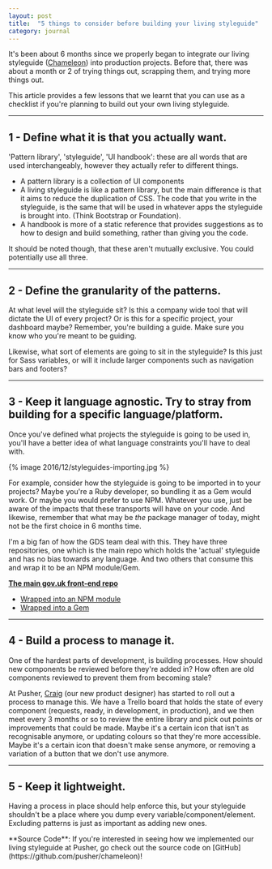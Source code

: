 ```yaml
---
layout: post
title:  "5 things to consider before building your living styleguide"
category: journal
---
```


It's been about 6 months since we properly began to integrate our living styleguide ([Chameleon](/project/pusher-chameleon/)) into production projects. Before that, there was about a month or 2 of trying things out, scrapping them, and trying more things out.

This article provides a few lessons that we learnt that you can use as a checklist if you're planning to build out your own living styleguide.

* * *

## 1 - Define what it is that you actually want.
'Pattern library', 'styleguide', 'UI handbook': these are all words that are used interchangeably, however they actually refer to different things.

- A pattern library is a collection of UI components
- A living styleguide is like a pattern library, but the main difference is that it aims to reduce the duplication of CSS. The code that you write in the styleguide, is the same that will be used in whatever apps the styleguide is brought into. (Think Bootstrap or Foundation).
- A handbook is more of a static reference that provides suggestions as to how to design and build something, rather than giving you the code.

It should be noted though, that these aren't mutually exclusive. You could potentially use all three.

* * *

## 2 - Define the granularity of the patterns.
At what level will the styleguide sit? Is this a company wide tool that will dictate the UI of every project? Or is this for a specific project, your dashboard maybe? Remember, you're building a guide. Make sure you know who you're meant to be guiding.

Likewise, what sort of elements are going to sit in the styleguide? Is this just for Sass variables, or will it include larger components such as navigation bars and footers?

* * *

## 3 - Keep it language agnostic. Try to stray from building for a specific language/platform.
Once you've defined what projects the styleguide is going to be used in, you'll have a better idea of what language constraints you'll have to deal with.

{% image 2016/12/styleguides-importing.jpg %}

For example, consider how the styleguide is going to be imported in to your projects? Maybe you're a Ruby developer, so bundling it as a Gem would work. Or maybe you would prefer to use NPM. Whatever you use, just be aware of the impacts that these transports will have on your code. And likewise, remember that what may be _the_ package manager of today, might not be the first choice in 6 months time.

I'm a big fan of how the GDS team deal with this. They have three repositories, one which is the main repo which holds the 'actual' styleguide and has no bias towards any language. And two others that consume this and wrap it to be an NPM module/Gem.

**[The main gov.uk front-end repo](https://github.com/alphagov/govuk_frontend_toolkit)**

- [Wrapped into an NPM module](https://github.com/alphagov/govuk_frontend_toolkit_npm)
- [Wrapped into a Gem](https://github.com/alphagov/govuk_frontend_toolkit_gem)

* * *

## 4 - Build a process to manage it.
One of the hardest parts of development, is building processes. How should new components be reviewed before they're added in? How often are old components reviewed to prevent them from becoming stale?

At Pusher, [Craig](https://twitter.com/_ctfd_uk) (our new product designer) has started to roll out a process to manage this. We have a Trello board that holds the state of every component (requests, ready, in development, in production), and we then meet every 3 months or so to review the entire library and pick out points or improvements that could be made. Maybe it's a certain icon that isn't as recognisable anymore, or  updating colours so that they're more accessible. Maybe it's a certain icon that doesn't make sense anymore, or removing a variation of a button that we don't use anymore.

* * *

## 5 - Keep it lightweight.
Having a process in place should help enforce this, but your styleguide shouldn't be a place where you dump every variable/component/element. Excluding patterns is just as important as adding new ones.

<span class="alert">
**Source Code**: If you're interested in seeing how we implemented our living styleguide at Pusher, go check out the source code on  [GitHub](https://github.com/pusher/chameleon)!
</span>
